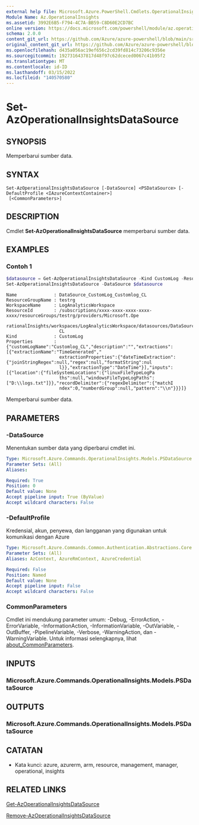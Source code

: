 ```yaml
---
external help file: Microsoft.Azure.PowerShell.Cmdlets.OperationalInsights.dll-Help.xml
Module Name: Az.OperationalInsights
ms.assetid: 3992E6B5-F794-4C7A-BB59-C8D60E2CD7BC
online version: https://docs.microsoft.com/powershell/module/az.operationalinsights/set-azoperationalinsightsdatasource
schema: 2.0.0
content_git_url: https://github.com/Azure/azure-powershell/blob/main/src/OperationalInsights/OperationalInsights/help/Set-AzOperationalInsightsDataSource.md
original_content_git_url: https://github.com/Azure/azure-powershell/blob/main/src/OperationalInsights/OperationalInsights/help/Set-AzOperationalInsightsDataSource.md
ms.openlocfilehash: d435a056ac19ef656c2cd39fd814c73206c9356e
ms.sourcegitcommit: 1927316437817d48f97c62dceced0067c41b95f2
ms.translationtype: MT
ms.contentlocale: id-ID
ms.lasthandoff: 03/15/2022
ms.locfileid: "140570580"
---
```

# Set-AzOperationalInsightsDataSource

## SYNOPSIS
Memperbarui sumber data.

## SYNTAX

```
Set-AzOperationalInsightsDataSource [-DataSource] <PSDataSource> [-DefaultProfile <IAzureContextContainer>]
 [<CommonParameters>]
```

## DESCRIPTION
Cmdlet **Set-AzOperationalInsightsDataSource** memperbarui sumber data.

## EXAMPLES
### Contoh 1
```powershell
$datasource = Get-AzOperationalInsightsDataSource -Kind CustomLog -ResourceGroupName testrg -WorkspaceName LogAnalyticsWorkspace
Set-AzOperationalInsightsDataSource -DataSource $datasource
```
```output
Name              : DataSource_CustomLog_Customlog_CL
ResourceGroupName : testrg
WorkspaceName     : LogAnalyticsWorkspace
ResourceId        : /subscriptions/xxxx-xxxx-xxxx-xxxx-xxxx/resourceGroups/testrg/providers/Microsoft.Ope
                    rationalInsights/workspaces/LogAnalyticsWorkspace/datasources/DataSource_CustomLog_Customlog_
                    CL
Kind              : CustomLog
Properties        : {"customLogName":"Customlog_CL","description":"","extractions":[{"extractionName":"TimeGenerated","
                    extractionProperties":{"dateTimeExtraction":{"joinStringRegex":null,"regex":null,"formatString":nul
                    l}},"extractionType":"DateTime"}],"inputs":[{"location":{"fileSystemLocations":{"linuxFileTypeLogPa
                    ths":null,"windowsFileTypeLogPaths":["D:\\logs.txt"]}},"recordDelimiter":{"regexDelimiter":{"matchI
                    ndex":0,"numberdGroup":null,"pattern":"\\n"}}}]}
```
Memperbarui sumber data.
## PARAMETERS

### -DataSource
Menentukan sumber data yang diperbarui cmdlet ini.

```yaml
Type: Microsoft.Azure.Commands.OperationalInsights.Models.PSDataSource
Parameter Sets: (All)
Aliases:

Required: True
Position: 0
Default value: None
Accept pipeline input: True (ByValue)
Accept wildcard characters: False
```

### -DefaultProfile
Kredensial, akun, penyewa, dan langganan yang digunakan untuk komunikasi dengan Azure

```yaml
Type: Microsoft.Azure.Commands.Common.Authentication.Abstractions.Core.IAzureContextContainer
Parameter Sets: (All)
Aliases: AzContext, AzureRmContext, AzureCredential

Required: False
Position: Named
Default value: None
Accept pipeline input: False
Accept wildcard characters: False
```

### CommonParameters
Cmdlet ini mendukung parameter umum: -Debug, -ErrorAction, -ErrorVariable, -InformationAction, -InformationVariable, -OutVariable, -OutBuffer, -PipelineVariable, -Verbose, -WarningAction, dan -WarningVariable. Untuk informasi selengkapnya, lihat [about_CommonParameters](http://go.microsoft.com/fwlink/?LinkID=113216).

## INPUTS

### Microsoft.Azure.Commands.OperationalInsights.Models.PSDataSource

## OUTPUTS

### Microsoft.Azure.Commands.OperationalInsights.Models.PSDataSource

## CATATAN
* Kata kunci: azure, azurerm, arm, resource, management, manager, operational, insights

## RELATED LINKS

[Get-AzOperationalInsightsDataSource](./Get-AzOperationalInsightsDataSource.md)

[Remove-AzOperationalInsightsDataSource](./Remove-AzOperationalInsightsDataSource.md)


